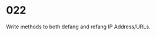 [_metadata_:tags]:-        "string"

# 022

Write methods to both defang and refang IP Address/URLs.
